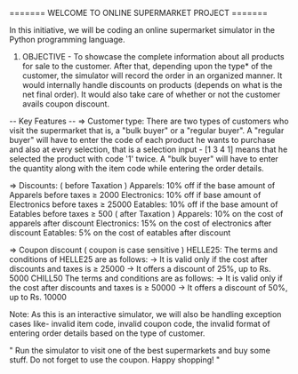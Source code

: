 =======  WELCOME TO ONLINE SUPERMARKET PROJECT  =======

In this initiative, we will be coding an online supermarket simulator in the Python programming language.

1. OBJECTIVE - To showcase the complete information about all products for sale to the customer. After that, depending upon the type* of the customer, the simulator will record the order in an organized manner. It would internally handle discounts on products (depends on what is the net final order). It would also take care of whether or not the customer avails coupon discount.

-- Key Features --
=> Customer type: There are two types of customers who visit the supermarket that is, a "bulk buyer" or a "regular buyer".
A "regular buyer" will have to enter the code of each product he wants to purchase and also at every selection, that is a selection input - [1 3 4 1] means that he selected the product with code '1' twice.
A "bulk buyer" will have to enter the quantity along with the item code while entering the order details.

=> Discounts: 
( before Taxation )
Apparels: 10% off if the base amount of Apparels before taxes ≥ 2000 
Electronics: 10% off if base amount of Electronics before taxes ≥ 25000  Eatables: 10% off if the base amount of Eatables before taxes ≥ 500
( after Taxation )
Apparels: 10% on the cost of apparels after discount 
Electronics: 15% on the cost of electronics after discount 
Eatables: 5% on the cost of eatables after discount 

=> Coupon discount ( coupon is case sensitive )
HELLE25: The terms and conditions of HELLE25 are as follows:
-> It is valid only if the cost after discounts and taxes is ≥ 25000
-> It offers a discount of 25%, up to Rs. 5000
CHILL50   The terms and conditions are as follows:
-> It is valid only if the cost after discounts and taxes is ≥ 50000
-> It offers a discount of 50%, up to Rs. 10000

Note: As this is an interactive simulator, we will also be handling exception cases like- invalid item code, invalid coupon code, the invalid format of entering order details based on the type of customer.

" Run the simulator to visit one of the best supermarkets and buy some stuff. Do not forget to use the coupon. Happy shopping! "
